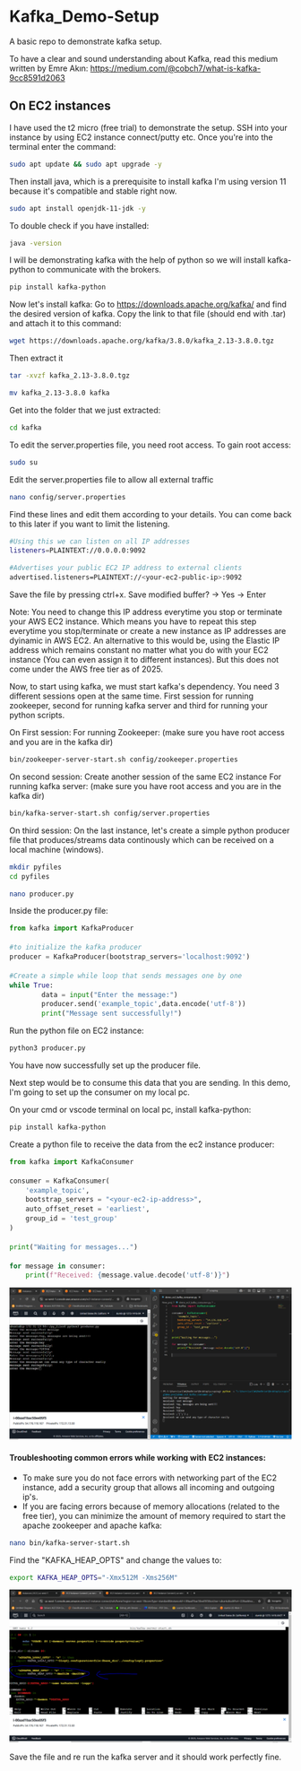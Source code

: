 # Kafka_Demo-Setup
A basic repo to demonstrate kafka setup.

To have a clear and sound understanding about Kafka, read this medium written by Emre Akın: https://medium.com/@cobch7/what-is-kafka-9cc8591d2063 

## On EC2 instances
I have used the t2 micro (free trial) to demonstrate the setup.
SSH into your instance by using EC2 instance connect/putty etc.
Once you're into the terminal enter the command:

```bash
sudo apt update && sudo apt upgrade -y
```
Then install java, which is a prerequisite to install kafka
I'm using version 11 because it's compatible and stable right now. 

```bash
sudo apt install openjdk-11-jdk -y
```
To double check if you have installed:

```bash
java -version
```
I will be demonstrating kafka with the help of python so we will install kafka-python to communicate with the brokers.
```bash
pip install kafka-python
```

Now let's install kafka:
Go to https://downloads.apache.org/kafka/ and find the desired version of kafka.
Copy the link to that file (should end with .tar) and attach it to this command:
```bash
wget https://downloads.apache.org/kafka/3.8.0/kafka_2.13-3.8.0.tgz
```
Then extract it
```bash
tar -xvzf kafka_2.13-3.8.0.tgz 
```
```bash 
mv kafka_2.13-3.8.0 kafka 
```
Get into the folder that we just extracted:
```bash
cd kafka
```
To edit the server.properties file, you need root access. To gain root access:
```bash
sudo su
```

Edit the server.properties file to allow all external traffic
```bash
nano config/server.properties
```
Find these lines and edit them according to your details. You can come back to this later if you want to limit the listening.
```bash
#Using this we can listen on all IP addresses
listeners=PLAINTEXT://0.0.0.0:9092
```
```bash
#Advertises your public EC2 IP address to external clients
advertised.listeners=PLAINTEXT://<your-ec2-public-ip>:9092
```
Save the file by pressing ctrl+x. Save modified buffer? -> Yes -> Enter 

Note: You need to change this IP address everytime you stop or terminate your AWS EC2 instance. Which means you have to repeat this step everytime you stop/terminate or create a new instance as IP addresses are dyinamic in AWS EC2. 
An alternative to this would be, using the Elastic IP address which remains constant no matter what you do with your EC2 instance (You can even assign it to different instances). But this does not come under the AWS free tier as of 2025. 

Now, to start using kafka, we must start kafka's dependency. You need 3 different sessions open at the same time. First session for running zookeeper, second for running kafka server and third for running your python scripts.

On First session:
For running Zookeeper: (make sure you have root access and you are in the kafka dir)
```bash
bin/zookeeper-server-start.sh config/zookeeper.properties
```
On second session:
Create another session of the same EC2 instance
For running kafka server: (make sure you have root access and you are in the kafka dir)
```bash
bin/kafka-server-start.sh config/server.properties
```

On third session: 
On the last instance, let's create a simple python producer file that produces/streams data continously which can be received on a local machine (windows).
```bash
mkdir pyfiles
cd pyfiles
```
```bash
nano producer.py
```
Inside the producer.py file:
```python
from kafka import KafkaProducer

#to initialize the kafka producer
producer = KafkaProducer(bootstrap_servers='localhost:9092')

#Create a simple while loop that sends messages one by one
while True:
        data = input("Enter the message:")
        producer.send('example_topic',data.encode('utf-8'))
        print("Message sent successfully!")
```
Run the python file on EC2 instance:
```bash
python3 producer.py
```
You have now successfully set up the producer file.

Next step would be to consume this data that you are sending. In this demo, I'm going to set up the consumer on my local pc.

On your cmd or vscode terminal on local pc, install kafka-python:
```bash
pip install kafka-python
```
Create a python file to receive the data from the ec2 instance producer:
```python
from kafka import KafkaConsumer

consumer = KafkaConsumer(
    'example_topic',
    bootstrap_servers = "<your-ec2-ip-address>",
    auto_offset_reset = 'earliest',
    group_id = 'test_group'
)

print("Waiting for messages...")

for message in consumer:
    print(f"Received: {message.value.decode('utf-8')}")
```
![Alt text](Img/Working_Screenshot.PNG)

#### Troubleshooting common errors while working with EC2 instances:
- To make sure you do not face errors with networking part of the EC2 instance, add a security group that allows all incoming and outgoing ip's.
- If you are facing errors because of memory allocations (related to the free tier), you can minimize the amount of memory required to start the apache zookeeper and apache kafka:
```bash
nano bin/kafka-server-start.sh
```
Find the "KAFKA_HEAP_OPTS" and change the values to:
```bash
export KAFKA_HEAP_OPTS="-Xmx512M -Xms256M"
```


![Alt text](Img/memory_Setting.PNG)

Save the file and re run the kafka server and it should work perfectly fine.

